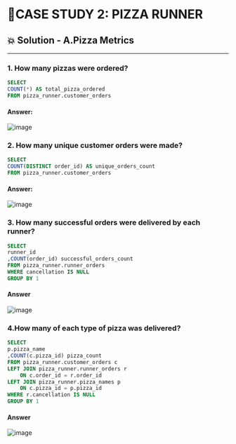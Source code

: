 # 🍕CASE STUDY 2: PIZZA RUNNER 

## 💥 Solution - A.Pizza Metrics
***
### 1. How many pizzas were ordered?
``` sql
SELECT
COUNT(*) AS total_pizza_ordered
FROM pizza_runner.customer_orders
```
#### Answer:
![image](https://user-images.githubusercontent.com/108972584/262908469-23e7d6af-4389-49e8-844b-a47e8b69a269.png)
### 2. How many unique customer orders were made?
```sql
SELECT
COUNT(DISTINCT order_id) AS unique_orders_count
FROM pizza_runner.customer_orders
```
#### Answer:
![image](https://user-images.githubusercontent.com/108972584/262911147-510fedb8-7b2b-4121-9a71-bd351664160c.png)
### 3. How many successful orders were delivered by each runner?
```sql
SELECT
runner_id
,COUNT(order_id) successful_orders_count
FROM pizza_runner.runner_orders
WHERE cancellation IS NULL
GROUP BY 1
```
#### Answer
![image](https://user-images.githubusercontent.com/108972584/263240530-df453bd2-966e-406b-b65f-9128ee512f05.png)
### 4.How many of each type of pizza was delivered?
```sql
SELECT
p.pizza_name
,COUNT(c.pizza_id) pizza_count
FROM pizza_runner.customer_orders c
LEFT JOIN pizza_runner.runner_orders r
	ON c.order_id = r.order_id
LEFT JOIN pizza_runner.pizza_names p
	ON c.pizza_id = p.pizza_id
WHERE r.cancellation IS NULL
GROUP BY 1
```
#### Answer
![image](https://user-images.githubusercontent.com/108972584/263243851-034b0f13-0b48-4a92-8534-7fae91f896b8.png)
